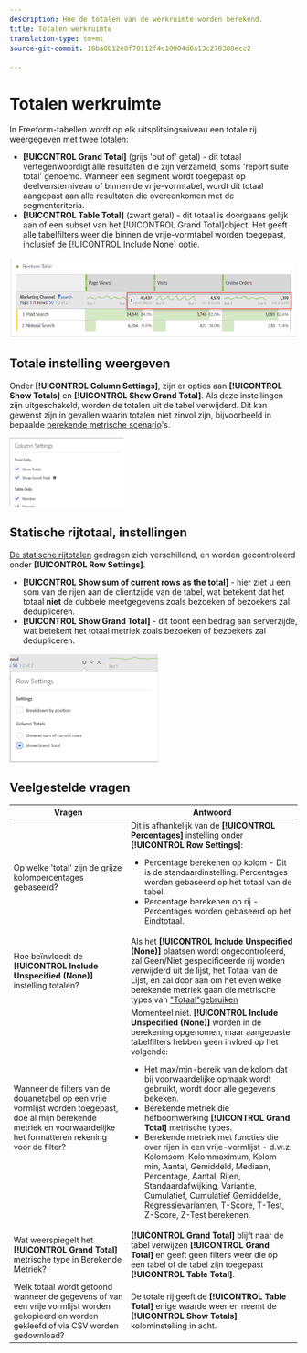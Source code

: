 ```yaml
---
description: Hoe de totalen van de werkruimte worden berekend.
title: Totalen werkruimte
translation-type: tm+mt
source-git-commit: 16ba0b12e0f70112f4c10804d0a13c278388ecc2

---
```



# Totalen werkruimte

In Freeform-tabellen wordt op elk uitsplitsingsniveau een totale rij weergegeven met twee totalen:

* **[!UICONTROL Grand Total]** (grijs &#39;out of&#39; getal) - dit totaal vertegenwoordigt alle resultaten die zijn verzameld, soms &#39;report suite total&#39; genoemd. Wanneer een segment wordt toegepast op deelvensterniveau of binnen de vrije-vormtabel, wordt dit totaal aangepast aan alle resultaten die overeenkomen met de segmentcriteria.
* **[!UICONTROL Table Total]** (zwart getal) - dit totaal is doorgaans gelijk aan of een subset van het [!UICONTROL Grand Total]object. Het geeft alle tabelfilters weer die binnen de vrije-vormtabel worden toegepast, inclusief de [!UICONTROL Include None] optie.

![](assets/total-row.png)

## Totale instelling weergeven

Onder **[!UICONTROL Column Settings]**, zijn er opties aan **[!UICONTROL Show Totals]** en **[!UICONTROL Show Grand Total]**. Als deze instellingen zijn uitgeschakeld, worden de totalen uit de tabel verwijderd. Dit kan gewenst zijn in gevallen waarin totalen niet zinvol zijn, bijvoorbeeld in bepaalde [berekende metrische scenario](https://docs.adobe.com/content/help/en/analytics/components/calculated-metrics/calcmetrics-reference/cm-totals.html)&#39;s.

![](assets/column-settings-total.png)

## Statische rijtotaal, instellingen

[De statische rijtotalen](https://docs.adobe.com/content/help/en/analytics/analyze/analysis-workspace/build-workspace-project/column-row-settings/manual-vs-dynamic-rows.html) gedragen zich verschillend, en worden gecontroleerd onder **[!UICONTROL Row Settings]**.

* **[!UICONTROL Show sum of current rows as the total]** - hier ziet u een som van de rijen aan de clientzijde van de tabel, wat betekent dat het totaal **niet** de dubbele meetgegevens zoals bezoeken of bezoekers zal dedupliceren.
* **[!UICONTROL Show Grand Total]** - dit toont een bedrag aan serverzijde, wat betekent het totaal metriek zoals bezoeken of bezoekers zal dedupliceren.

![](assets/static-rows.png)

## Veelgestelde vragen

| Vragen | Antwoord |
|---|---|
| Op welke &#39;total&#39; zijn de grijze kolompercentages gebaseerd? | Dit is afhankelijk van de **[!UICONTROL Percentages]** instelling onder **[!UICONTROL Row Settings]**:<ul><li>Percentage berekenen op kolom - Dit is de standaardinstelling. Percentages worden gebaseerd op het totaal van de tabel.</li><li>Percentage berekenen op rij - Percentages worden gebaseerd op het Eindtotaal.</li></ul> |
| Hoe beïnvloedt de **[!UICONTROL Include Unspecified (None)]** instelling totalen? | Als het **[!UICONTROL Include Unspecified (None)]** plaatsen wordt ongecontroleerd, zal Geen/Niet gespecificeerde rij worden verwijderd uit de lijst, het Totaal van de Lijst, en zal door aan om het even welke berekende metriek gaan die metrische types van [&quot;Totaal&quot;gebruiken](https://docs.adobe.com/content/help/en/analytics/components/calculated-metrics/calcmetric-workflow/m-metric-type-alloc.html) |
| Wanneer de filters van de douanetabel op een vrije vormlijst worden toegepast, doe al mijn berekende metriek en voorwaardelijke het formatteren rekening voor de filter? | Momenteel niet. **[!UICONTROL Include Unspecified (None)]** worden in de berekening opgenomen, maar aangepaste tabelfilters hebben geen invloed op het volgende:<ul><li>Het max/min-bereik van de kolom dat bij voorwaardelijke opmaak wordt gebruikt, wordt door alle gegevens bekeken.</li><li>Berekende metriek die hefboomwerking **[!UICONTROL Grand Total]** metrische types.</li><li>Berekende metriek met functies die over rijen in een vrije-vormlijst - d.w.z. Kolomsom, Kolommaximum, Kolom min, Aantal, Gemiddeld, Mediaan, Percentage, Aantal, Rijen, Standaardafwijking, Variantie, Cumulatief, Cumulatief Gemiddelde, Regressievarianten, T-Score, T-Test, Z-Score, Z-Test berekenen.</li></ul> |
| Wat weerspiegelt het **[!UICONTROL Grand Total]** metrische type in Berekende Metriek? | **[!UICONTROL Grand Total]** blijft naar de tabel verwijzen **[!UICONTROL Grand Total]** en geeft geen filters weer die op een tabel of de tabel zijn toegepast **[!UICONTROL Table Total]**. |
| Welk totaal wordt getoond wanneer de gegevens of van een vrije vormlijst worden gekopieerd en worden gekleefd of via CSV worden gedownload? | De totale rij geeft de **[!UICONTROL Table Total]** enige waarde weer en neemt de **[!UICONTROL Show Totals]** kolominstelling in acht. |

